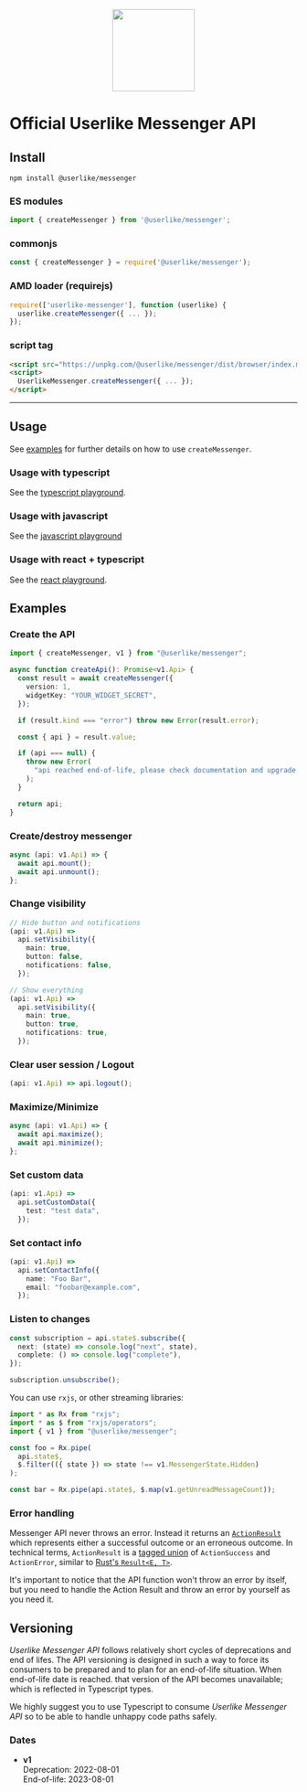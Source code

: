 <p align="center">
  <img width="144" height="144" src="https://avatars2.githubusercontent.com/u/1116280">
</p>

# Official Userlike Messenger API

## Install

```
npm install @userlike/messenger
```

### ES modules

```js
import { createMessenger } from '@userlike/messenger';
```

### commonjs

```js
const { createMessenger } = require('@userlike/messenger');
```

### AMD loader (requirejs)

```js
require(['userlike-messenger'], function (userlike) {
  userlike.createMessenger({ ... });
});
```

### script tag

```html
<script src="https://unpkg.com/@userlike/messenger/dist/browser/index.min.js"></script>
<script>
  UserlikeMessenger.createMessenger({ ... });
</script>
```

------

## Usage

See [examples](#examples) for further details on how to use `createMessenger`.

### Usage with typescript
See the [typescript playground](https://codesandbox.io/s/userlike-messenger-api-vanilla-8j47eg?file=/src/index.ts).

### Usage with javascript
See the [javascript playground](https://codesandbox.io/s/userlike-messenger-api-vanilla-js-7rrgm5?file=/src/index.js)

### Usage with react + typescript
See the [react playground](https://codesandbox.io/s/userlike-messenger-api-forked-m32fkz?file=/src/App.tsx).

## Examples
### Create the API

```typescript
import { createMessenger, v1 } from "@userlike/messenger";

async function createApi(): Promise<v1.Api> {
  const result = await createMessenger({
    version: 1,
    widgetKey: "YOUR_WIDGET_SECRET",
  });

  if (result.kind === "error") throw new Error(result.error);

  const { api } = result.value;

  if (api === null) {
    throw new Error(
      "api reached end-of-life, please check documentation and upgrade."
    );
  }

  return api;
}
```

### Create/destroy messenger

```typescript
async (api: v1.Api) => {
  await api.mount();
  await api.unmount();
};
```

### Change visibility

```typescript
// Hide button and notifications
(api: v1.Api) =>
  api.setVisibility({
    main: true,
    button: false,
    notifications: false,
  });

// Show everything
(api: v1.Api) =>
  api.setVisibility({
    main: true,
    button: true,
    notifications: true,
  });
```

### Clear user session / Logout

```typescript
(api: v1.Api) => api.logout();
```

### Maximize/Minimize

```typescript
async (api: v1.Api) => {
  await api.maximize();
  await api.minimize();
};
```

### Set custom data

```typescript
(api: v1.Api) =>
  api.setCustomData({
    test: "test data",
  });
```

### Set contact info

```typescript
(api: v1.Api) =>
  api.setContactInfo({
    name: "Foo Bar",
    email: "foobar@example.com",
  });
```

### Listen to changes

```typescript
const subscription = api.state$.subscribe({
  next: (state) => console.log("next", state),
  complete: () => console.log("complete"),
});

subscription.unsubscribe();
```

You can use `rxjs`, or other streaming libraries:

```typescript
import * as Rx from "rxjs";
import * as $ from "rxjs/operators";
import { v1 } from "@userlike/messenger";

const foo = Rx.pipe(
  api.state$,
  $.filter(({ state }) => state !== v1.MessengerState.Hidden)
);

const bar = Rx.pipe(api.state$, $.map(v1.getUnreadMessageCount));
```

### Error handling
Messenger API never throws an error. Instead it returns an [`ActionResult`](https://github.com/userlike/messenger/blob/master/packages/messenger-internal/src/ActionResult.ts#L4) which represents either a successful outcome or an erroneous outcome. 
In technical terms, `ActionResult` is a [tagged union](https://en.wikipedia.org/wiki/Tagged_union) of `ActionSuccess` and `ActionError`, similar to [Rust's `Result<E, T>`](https://doc.rust-lang.org/std/result/).

It's important to notice that the API function won't throw an error by itself, but you need to handle the Action Result and throw an error by yourself as you need it.

## Versioning

_Userlike Messenger API_ follows relatively short cycles of deprecations and end of lifes. The API versioning is designed in such a way to force its consumers to be prepared and to plan for an end-of-life situation. When end-of-life date is reached. that version of the API becomes unavailable; which is reflected in Typescript types.

We highly suggest you to use Typescript to consume _Userlike Messenger API_ so to be able to handle unhappy code paths safely.

### Dates

- **v1** <br />
  Deprecation: 2022-08-01 <br />
  End-of-life: 2023-08-01

